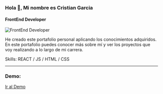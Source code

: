 ### Hola 👋, Mi nombre es Cristian Garcia
#### FrontEnd Developer
![FrontEnd Developer](https://i.ibb.co/Jq40hm7/portafolio.png)

He creado este portafolio personal aplicando los conocimientos adquiridos. En este portafolio puedes conocer más sobre mí y ver los proyectos que voy realizando a lo largo de mi carrera.

Skills:  REACT / JS / HTML / CSS
<hr>
<h3>Demo: </h3>
 <a href="[https://www.youtube.com/](https://portfolio-6514.vercel.app/)">
  Ir al Demo
 </a>
